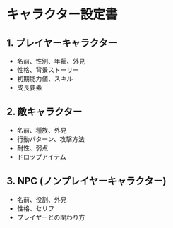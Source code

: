 # キャラクター設定書

## 1. プレイヤーキャラクター
- 名前、性別、年齢、外見
- 性格、背景ストーリー
- 初期能力値、スキル
- 成長要素

## 2. 敵キャラクター
- 名前、種族、外見
- 行動パターン、攻撃方法
- 耐性、弱点
- ドロップアイテム

## 3. NPC (ノンプレイヤーキャラクター)
- 名前、役割、外見
- 性格、セリフ
- プレイヤーとの関わり方 